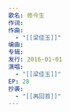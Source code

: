 ```yaml
---
歌名: 修今生
作词: 
作曲:
  - "[[梁佳玉]]"
编曲: 
专辑: 
发行: 2016-01-01
演唱:
  - "[[梁佳玉]]"
EP: 28
抄袭:
  - "[[再回首]]"
---
```

